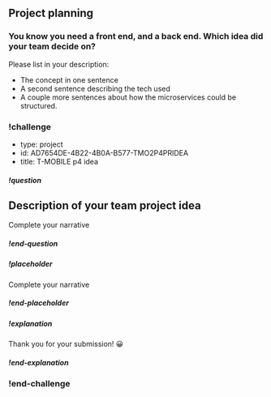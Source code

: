 ## Project planning


### You know you need a front end, and a back end.  Which idea did your team decide on? 

Please list in your description: 

* The concept in one sentence
* A second sentence describing the tech used
* A couple more sentences about how the microservices could be structured.


### !challenge
* type: project
* id: AD7654DE-4B22-4B0A-B577-TMO2P4PRIDEA
* title: T-MOBILE p4 idea

##### !question
## Description of your team project idea
Complete your narrative 
##### !end-question

##### !placeholder
Complete your narrative 
##### !end-placeholder

##### !explanation
Thank you for your submission! 😀
##### !end-explanation
### !end-challenge